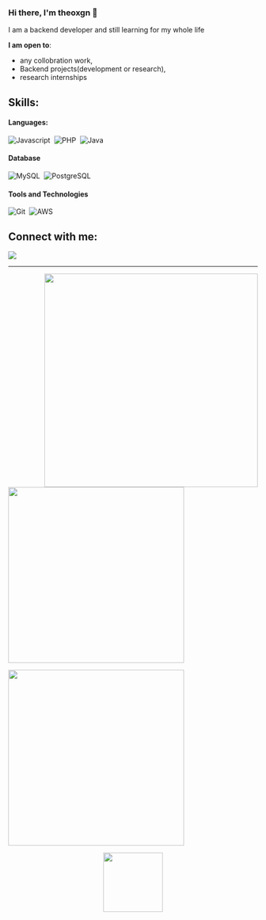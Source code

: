 ### Hi there, I'm theoxgn 👋

I am a backend developer and still learning for my whole life

 **I am open to**:

- any collobration work,
- Backend projects(development or research),
- research internships

## Skills:

#### Languages:

![Javascript](https://img.shields.io/badge/Javascript-ED8B00?style=for-the-badge&logo=Javascript&logoColor=white)&nbsp;
![PHP](https://img.shields.io/badge/PHP-316192?style=for-the-badge&logo=PHP&logoColor=white)&nbsp;
![Java](https://img.shields.io/badge/Java-ED8B00?style=for-the-badge&logo=java&logoColor=white)&nbsp;

#### Database

![MySQL](https://img.shields.io/badge/MySQL-00000F?style=for-the-badge&logo=mysql&logoColor=white)&nbsp;
![PostgreSQL](https://img.shields.io/badge/PostgreSQL-316192?style=for-the-badge&logo=postgresql&logoColor=white)&nbsp;

#### Tools and Technologies

![Git](https://img.shields.io/badge/GIT-E44C30?style=for-the-badge&logo=git&logoColor=white)&nbsp;
![AWS](https://img.shields.io/badge/Amazon_AWS-232F3E?style=flat&logo=amazon-aws&logoColor=white)&nbsp;

## Connect with me:

<p align = "center">

[<img src="https://img.shields.io/badge/twitter-%231DA1F2.svg?&style=for-the-badge&logo=twitter&logoColor=white&color=black" />](https://twitter.com/lagikayaraya) 
</p>

 - - -
<img align="right" src="https://user-images.githubusercontent.com/64578787/128322912-8489514b-c295-4ef5-97af-9ce848b6bd25.gif" width="431"/></a>

<p align="center">
<p><img align="center" src="https://github-readme-stats.vercel.app/api?username=theoxgn&show_icons=true&theme=react&locale=en" width="355" ></p>
<p><img align="center" src="https://github-readme-stats.vercel.app/api/top-langs/?username=theoxgn&layout=compact&theme=react" width="355"/></p>
</p>


<p align="center">
<img align="center" src="https://komarev.com/ghpvc/?username=theoxgn&color=61dafb" width="120"/>
</p>

<!-- 
----
[<img src="https://github-profile-trophy.vercel.app/?username=durgeshsamariya&row=2&column=3" />](https://github.com/ryo-ma/github-profile-trophy)
[<img src="https://github-readme-stats.vercel.app/api?username=durgeshsamariya&theme=algolia&count_private=true&include_all_commits=true&show_icons=true" />](https://github.com/anuraghazra/github-readme-stats)
[![GitHub Streak](https://github-readme-streak-stats.herokuapp.com/?user=durgeshsamariya&theme=dark)](https://github.com/DenverCoder1/github-readme-streak-stats)
[![Durgesh's Top Langs](https://github-readme-stats.vercel.app/api/top-langs/?username=themlphdstudent&theme=algolia&hide=Jupyter&layout=compact&show_icons=true)](https://github.com/anuraghazra/github-readme-stats)
 -->

<!--
**themlphdstudent/themlphdstudent** is a ✨ _special_ ✨ repository because its `README.md` (this file) appears on your GitHub profile.

Here are some ideas to get you started:

- 🔭 I’m currently working on ...
- 🌱 I’m currently learning ...
- 👯 I’m looking to collaborate on ...
- 🤔 I’m looking for help with ...
- 💬 Ask me about ...
- 📫 How to reach me: ...
- 😄 Pronouns: ...
- ⚡ Fun fact: ...
-->
